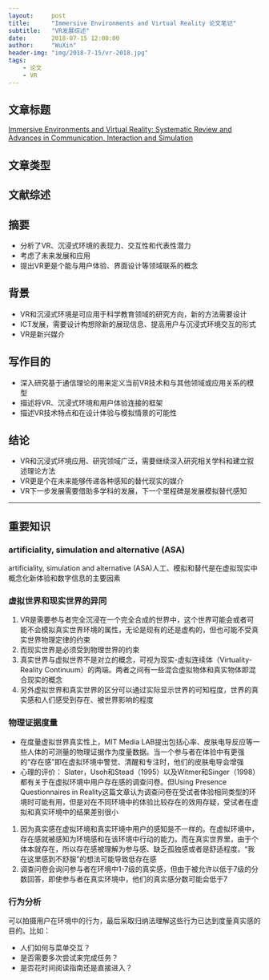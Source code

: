 ```yaml
---
layout:     post
title:      "Immersive Environments and Virtual Reality 论文笔记"
subtitle:   "VR发展综述"
date:       2018-07-15 12:00:00
author:     "WuXin"
header-img: "img/2018-7-15/vr-2018.jpg"
tags:
    - 论文
    - VR
---
```

## 文章标题
[Immersive Environments and Virtual Reality: Systematic Review and Advances in Communication, Interaction and Simulation](https://www.mdpi.com/2414-4088/1/4/21/htm)
## 文章类型
文献综述
---
## 摘要
* 分析了VR、沉浸式环境的表现力、交互性和代表性潜力
* 考虑了未来发展和应用
* 提出VR更是个能与用户体验、界面设计等领域联系的概念

## 背景
* VR和沉浸式环境是可应用于科学教育领域的研究方向，新的方法需要设计
* ICT发展，需要设计构想除新的展现信息、提高用户与沉浸式环境交互的形式
* VR是新兴媒介

## 写作目的
* 深入研究基于通信理论的用来定义当前VR技术和与其他领域或应用关系的模型
* 描述将VR、沉浸式环境和用户体验连接的框架
* 描述VR技术特点和在设计体验与模拟情景的可能性

## 结论
* VR和沉浸式环境应用、研究领域广泛，需要继续深入研究相关学科和建立叙述理论方法
* VR更是个在未来能够传递各种感知的替代现实的媒介
* VR下一步发展需要借助多学科的发展，下一个里程碑是发展模拟替代感知

---
## 重要知识
### artificiality, simulation and alternative (ASA)
artificiality, simulation and alternative (ASA)人工、模拟和替代是在虚拟现实中概念化新体验和数字信息的主要因素
### 虚拟世界和现实世界的异同
1. VR是需要参与者完全沉浸在一个完全合成的世界中，这个世界可能会或者可能不会模拟真实世界环境的属性，无论是现有的还是虚构的，但也可能不受真实世界物理定律的约束
2. 而现实世界是必须受到物理世界的约束
3. 真实世界与虚拟世界不是对立的概念，可视为现实-虚拟连续体（Virtuality-Reality Continuum）的两端。两者之间有一些混合虚拟物体和真实物体即混合现实的概念
4. 另外虚拟世界和真实世界的区分可以通过实际显示世界的可知程度，世界的真实感和人们感受到存在、被世界影响的程度

### 物理证据度量
* 在度量虚拟世界真实性上，MIT Media LAB提出包括心率、皮肤电导反应等一些人体的可测量的物理证据作为度量数据。当一个参与者在体验中有更强的“存在感”即在虚拟环境中警觉、清醒和专注时，他们的皮肤电导会增强
* 心理的评价：
Slater，Usoh和Stead（1995）以及Witmer和Singer（1998）都有关于在虚拟环境中用户存在感的调查问卷。但Using Presence Questionnaires in Reality这篇文章认为调查问卷在受试者体验相同类型的环境时可能有用，但是对在不同环境中的体验比较存在的效用存疑，受试者在虚拟和真实环境中的结果差别很小
1. 因为真实感在虚拟环境和真实环境中用户的感知是不一样的。在虚拟环境中，存在感就被感知为环境感和在该环境中行动的能力。而在真实世界里，由于个体本就存在，所以存在感被理解为参与感、缺乏孤独感或者是舒适程度。“我在这里感到不舒服”的想法可能导致低存在感
2. 调查问卷会询问参与者在环境中1-7级的真实感，但由于被允许以低于7级的分数回答，即使参与者在真实环境中，他们的真实感分数可能会低于7
### 行为分析
可以拍摄用户在环境中的行为，最后采取归纳法理解这些行为已达到度量真实感的目的。比如：
* 人们如何与菜单交互？
* 是否需要多次尝试来完成任务？
* 是否花时间阅读指南还是直接进入？

